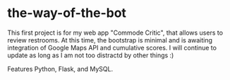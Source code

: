 # the-way-of-the-bot
This first project is for my web app "Commode Critic", that allows users to review restrooms. At this time, the bootstrap is minimal and is awaiting integration of Google Maps API and cumulative scores. I will continue to update as long as I am not too distractd by other things :)

Features Python, Flask, and MySQL.
